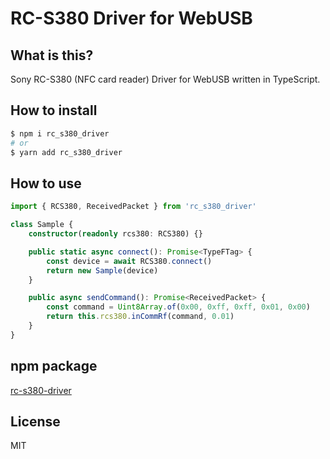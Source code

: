 # RC-S380 Driver for WebUSB
## What is this?
Sony RC-S380 (NFC card reader) Driver for WebUSB written in TypeScript.

## How to install

```bash
$ npm i rc_s380_driver
# or
$ yarn add rc_s380_driver
```

## How to use

```TypeScript
import { RCS380, ReceivedPacket } from 'rc_s380_driver'

class Sample {
    constructor(readonly rcs380: RCS380) {}

    public static async connect(): Promise<TypeFTag> {
        const device = await RCS380.connect()
        return new Sample(device)
    }

    public async sendCommand(): Promise<ReceivedPacket> {
        const command = Uint8Array.of(0x00, 0xff, 0xff, 0x01, 0x00)
        return this.rcs380.inCommRf(command, 0.01)
    }
}
```

## npm package
[rc-s380-driver](https://www.npmjs.com/package/rc_s380_driver)

## License
MIT
